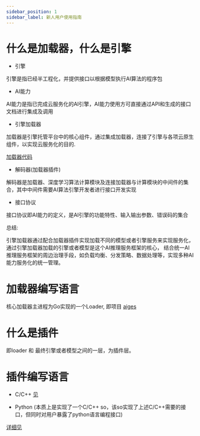 ```yaml
---
sidebar_position: 1
sidebar_label: 新人用户使用指南
---
```


# 什么是加载器，什么是引擎

* 引擎

引擎是指已经半工程化，并提供接口以根据模型执行AI算法的程序包

* AI能力

AI能力是指已完成云服务化的AI引擎，AI能力使用方可直接通过API和生成的接口文档进行集成及调用

* 引擎加载器

加载器是引擎托管平台中的核心组件，通过集成加载器，连接了引擎与各项云原生组件，以实现云服务化的目的.

[加载器代码](https://github.com/xfyun/aiges)

* 解码器(加载器插件)

解码器是加载器、深度学习算法计算模块及连接加载器与计算模块的中间件的集合，其中中间件需要AI算法引擎开发者进行接口开发实现

* 接口协议

接口协议即AI能力的定义，是AI引擎的功能特性、输入输出参数、错误码的集合


总结:

引擎加载器通过配合加载器插件实现加载不同的模型或者引擎服务来实现服务化，通过引擎加载器加载的引擎或者模型是这个AI推理服务框架的核心，
结合统一AI推理服务框架的周边治理手段，如负载均衡、分发策略、数据处理等，实现多种AI能力服务化的统一管理。


# 加载器编写语言

核心加载器主进程为Go实现的一个Loader, 即项目 [aiges](https://github.com/test/aiges)

# 什么是插件

即loader 和 最终引擎或者模型之间的一层，为插件层。

# 插件编写语言

* C/C++
[见](https://test.github.io/athena_website/docs/%E5%8A%A0%E8%BD%BD%E5%99%A8/C%E3%80%81C++%E6%8F%92%E4%BB%B6)

* Python (本质上是实现了一个C/C++ so，该so实现了上述C/C++需要的接口，但同时对用户暴露了python语言编程接口)

[详细见](https://test.github.io/athena_website/docs/%E5%8A%A0%E8%BD%BD%E5%99%A8/Python%E6%8F%92%E4%BB%B6)

